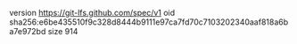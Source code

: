 version https://git-lfs.github.com/spec/v1
oid sha256:e6be435510f9c328d8444b9111e97ca7fd70c7103202340aaf818a6ba7e972bd
size 914
